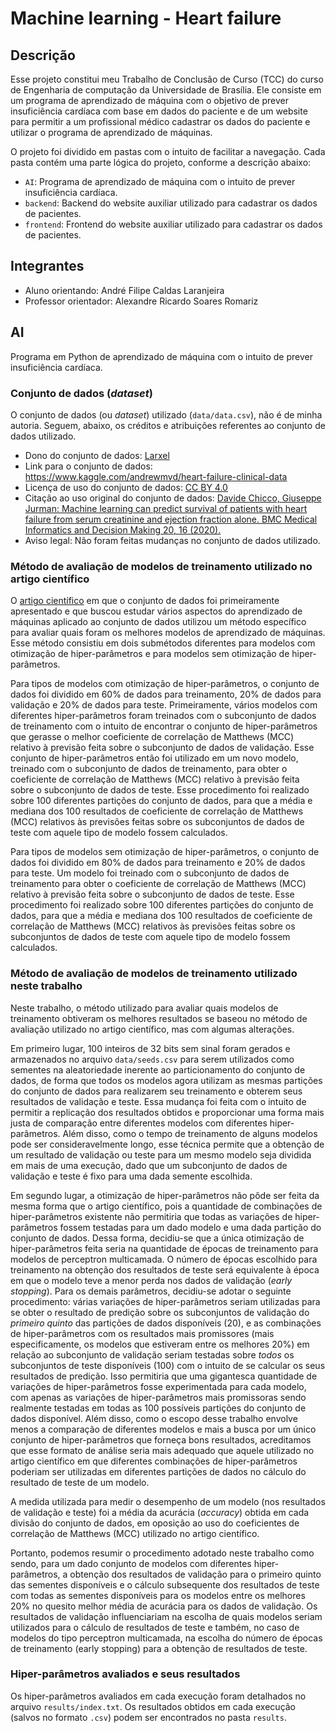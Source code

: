 # Machine learning - Heart failure

## Descrição

Esse projeto constitui meu Trabalho de Conclusão de Curso \(TCC\) do curso de Engenharia de computação da Universidade de Brasília. Ele consiste em um programa de aprendizado de máquina com o objetivo de prever insuficiência cardíaca com base em dados do paciente e de um website para permitir a um profissional médico cadastrar os dados do paciente e utilizar o programa de aprendizado de máquinas.

O projeto foi dividido em pastas com o intuito de facilitar a navegação. Cada pasta contém uma parte lógica do projeto, conforme a descrição abaixo:
  * `AI`: Programa de aprendizado de máquina com o intuito de prever insuficiência cardíaca.
  * `backend`: Backend do website auxiliar utilizado para cadastrar os dados de pacientes.
  * `frontend`: Frontend do website auxiliar utilizado para cadastrar os dados de pacientes.

## Integrantes

* Aluno orientando: André Filipe Caldas Laranjeira
* Professor orientador: Alexandre Ricardo Soares Romariz  

## AI

Programa em Python de aprendizado de máquina com o intuito de prever insuficiência cardíaca.

### Conjunto de dados \(*dataset*\)

O conjunto de dados \(ou *dataset*\) utilizado \(`data/data.csv`\), não é de minha autoria. Seguem, abaixo, os créditos e atribuições referentes ao conjunto de dados utilizado.

  * Dono do conjunto de dados: [Larxel](https://www.kaggle.com/andrewmvd)
  * Link para o conjunto de dados: https://www.kaggle.com/andrewmvd/heart-failure-clinical-data
  * Licença de uso do conjunto de dados: [CC BY 4.0](https://creativecommons.org/licenses/by/4.0/)
  * Citação ao uso original do conjunto de dados: [Davide Chicco, Giuseppe Jurman: Machine learning can predict survival of patients with heart failure from serum creatinine and ejection fraction alone. BMC Medical Informatics and Decision Making 20, 16 \(2020\).](https://bmcmedinformdecismak.biomedcentral.com/articles/10.1186/s12911-020-1023-5)
  * Aviso legal: Não foram feitas mudanças no conjunto de dados utilizado.

### Método de avaliação de modelos de treinamento utilizado no artigo científico

O [artigo científico](https://bmcmedinformdecismak.biomedcentral.com/articles/10.1186/s12911-020-1023-5) em que o conjunto de dados foi primeiramente apresentado e que buscou estudar vários aspectos do aprendizado de máquinas aplicado ao conjunto de dados utilizou um método específico para avaliar quais foram os melhores modelos de aprendizado de máquinas. Esse método consistiu em dois submétodos diferentes para modelos com otimização de hiper-parâmetros e para modelos sem otimização de hiper-parâmetros.

Para tipos de modelos com otimização de hiper-parâmetros, o conjunto de dados foi dividido em 60% de dados para treinamento, 20% de dados para validação e 20% de dados para teste. Primeiramente, vários modelos com diferentes hiper-parâmetros foram treinados com o subconjunto de dados de treinamento com o intuito de encontrar o conjunto de hiper-parâmetros que gerasse o melhor coeficiente de correlação de Matthews \(MCC\) relativo à previsão feita sobre o subconjunto de dados de validação. Esse conjunto de hiper-parâmetros então foi utilizado em um novo modelo, treinado com o subconjunto de dados de treinamento, para obter o coeficiente de correlação de Matthews \(MCC\) relativo à previsão feita sobre o subconjunto de dados de teste. Esse procedimento foi realizado sobre 100 diferentes partições do conjunto de dados, para que a média e mediana dos 100 resultados de coeficiente de correlação de Matthews \(MCC\) relativos às previsões feitas sobre os subconjuntos de dados de teste com aquele tipo de modelo fossem calculados.

Para tipos de modelos sem otimização de hiper-parâmetros, o conjunto de dados foi dividido em 80% de dados para treinamento e 20% de dados para teste. Um modelo foi treinado com o subconjunto de dados de treinamento para obter o coeficiente de correlação de Matthews \(MCC\) relativo à previsão feita sobre o subconjunto de dados de teste. Esse procedimento foi realizado sobre 100 diferentes partições do conjunto de dados, para que a média e mediana dos 100 resultados de coeficiente de correlação de Matthews \(MCC\) relativos às previsões feitas sobre os subconjuntos de dados de teste com aquele tipo de modelo fossem calculados.

### Método de avaliação de modelos de treinamento utilizado neste trabalho

Neste trabalho, o método utilizado para avaliar quais modelos de treinamento obtiveram os melhores resultados se baseou no método de avaliação utilizado no artigo científico, mas com algumas alterações.

Em primeiro lugar, 100 inteiros de 32 bits sem sinal foram gerados e armazenados no arquivo `data/seeds.csv` para serem utilizados como sementes na aleatoriedade inerente ao particionamento do conjunto de dados, de forma que todos os modelos agora utilizam as mesmas partições do conjunto de dados para realizarem seu treinamento e obterem seus resultados de validação e teste. Essa mudança foi feita com o intuito de permitir a replicação dos resultados obtidos e proporcionar uma forma mais justa de comparação entre diferentes modelos com diferentes hiper-parâmetros. Além disso, como o tempo de treinamento de alguns modelos pode ser consideravelmente longo, esse técnica permite que a obtenção de um resultado de validação ou teste para um mesmo modelo seja dividida em mais de uma execução, dado que um subconjunto de dados de validação e teste é fixo para uma dada semente escolhida.

Em segundo lugar, a otimização de hiper-parâmetros não pôde ser feita da mesma forma que o artigo científico, pois a quantidade de combinações de hiper-parâmetros existente não permitiria que todas as variações de hiper-parâmetros fossem testadas para um dado modelo e uma dada partição do conjunto de dados. Dessa forma, decidiu-se que a única otimização de hiper-parâmetros feita seria na quantidade de épocas de treinamento para modelos de perceptron multicamada. O número de épocas escolhido para treinamento na obtenção dos resultados de teste será equivalente à época em que o modelo teve a menor perda nos dados de validação \(*early stopping*\). Para os demais parâmetros, decidiu-se adotar o seguinte procedimento: várias variações de hiper-parâmetros seriam utilizadas para se obter o resultado de predição sobre os subconjuntos de validação do *primeiro quinto* das partições de dados disponíveis \(20\), e as combinações de hiper-parâmetros com os resultados mais promissores \(mais especificamente, os modelos que estiveram entre os melhores 20%\) em relação ao subconjunto de validação seriam testadas sobre *todos* os subconjuntos de teste disponíveis \(100\) com o intuito de se calcular os seus resultados de predição. Isso permitiria que uma gigantesca quantidade de variações de hiper-parâmetros fosse experimentada para cada modelo, com apenas as variações de hiper-parâmetros mais promissoras sendo realmente testadas em todas as 100 possíveis partições do conjunto de dados disponível. Além disso, como o escopo desse trabalho envolve menos a comparação de diferentes modelos e mais a busca por um único conjunto de hiper-parâmetros que forneça bons resultados, acreditamos que esse formato de análise seria mais adequado que aquele utilizado no artigo científico em que diferentes combinações de hiper-parâmetros poderiam ser utilizadas em diferentes partições de dados no cálculo do resultado de teste de um modelo.

A medida utilizada para medir o desempenho de um modelo \(nos resultados de validação e teste\) foi a média da acurácia \(*accuracy*\) obtida em cada divisão do conjunto de dados, em oposição ao uso do coeficientes de correlação de Matthews \(MCC\) utilizado no artigo científico.

Portanto, podemos resumir o procedimento adotado neste trabalho como sendo, para um dado conjunto de modelos com diferentes hiper-parâmetros, a obtenção dos resultados de validação para o primeiro quinto das sementes disponíveis e o cálculo subsequente dos resultados de teste com todas as sementes disponíveis para os modelos entre os melhores 20% no quesito melhor média de acurácia para os dados de validação. Os resultados de validação influenciariam na escolha de quais modelos seriam utilizados para o cálculo de resultados de teste e também, no caso de modelos do tipo perceptron multicamada, na escolha do número de épocas de treinamento \(early stopping\) para a obtenção de resultados de teste.

### Hiper-parâmetros avaliados e seus resultados

Os hiper-parâmetros avaliados em cada execução foram detalhados no arquivo `results/index.txt`. Os resultados obtidos em cada execução \(salvos no formato `.csv`\) podem ser encontrados no pasta `results`.
